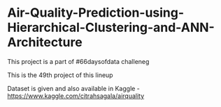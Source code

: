 # Air-Quality-Prediction-using-Hierarchical-Clustering-and-ANN-Architecture

This project is a part of #66daysofdata challeneg 

This is the 49th project of this lineup

Dataset is given and also available in Kaggle - https://www.kaggle.com/citrahsagala/airquality
